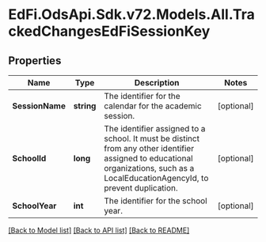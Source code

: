 # EdFi.OdsApi.Sdk.v72.Models.All.TrackedChangesEdFiSessionKey

## Properties

Name | Type | Description | Notes
------------ | ------------- | ------------- | -------------
**SessionName** | **string** | The identifier for the calendar for the academic session. | [optional] 
**SchoolId** | **long** | The identifier assigned to a school. It must be distinct from any other identifier assigned to educational organizations, such as a LocalEducationAgencyId, to prevent duplication. | [optional] 
**SchoolYear** | **int** | The identifier for the school year. | [optional] 

[[Back to Model list]](../README.md#documentation-for-models) [[Back to API list]](../README.md#documentation-for-api-endpoints) [[Back to README]](../README.md)

